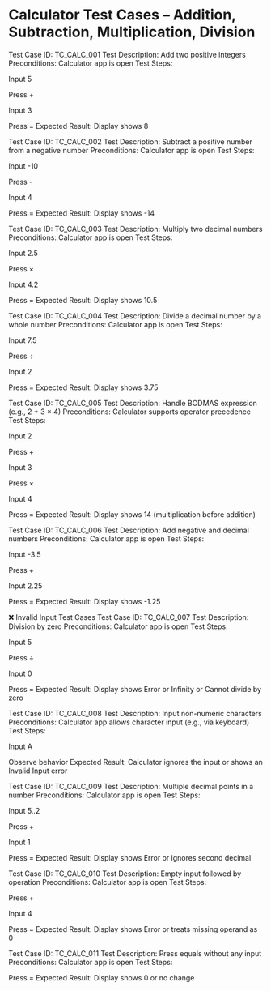 # Calculator Test Cases – Addition, Subtraction, Multiplication, Division

Test Case ID: TC_CALC_001
Test Description: Add two positive integers
Preconditions: Calculator app is open
Test Steps:

Input 5

Press +

Input 3

Press =
Expected Result: Display shows 8

Test Case ID: TC_CALC_002
Test Description: Subtract a positive number from a negative number
Preconditions: Calculator app is open
Test Steps:

Input -10

Press -

Input 4

Press =
Expected Result: Display shows -14

Test Case ID: TC_CALC_003
Test Description: Multiply two decimal numbers
Preconditions: Calculator app is open
Test Steps:

Input 2.5

Press ×

Input 4.2

Press =
Expected Result: Display shows 10.5

Test Case ID: TC_CALC_004
Test Description: Divide a decimal number by a whole number
Preconditions: Calculator app is open
Test Steps:

Input 7.5

Press ÷

Input 2

Press =
Expected Result: Display shows 3.75

Test Case ID: TC_CALC_005
Test Description: Handle BODMAS expression (e.g., 2 + 3 × 4)
Preconditions: Calculator supports operator precedence
Test Steps:

Input 2

Press +

Input 3

Press ×

Input 4

Press =
Expected Result: Display shows 14 (multiplication before addition)

Test Case ID: TC_CALC_006
Test Description: Add negative and decimal numbers
Preconditions: Calculator app is open
Test Steps:

Input -3.5

Press +

Input 2.25

Press =
Expected Result: Display shows -1.25

❌ Invalid Input Test Cases
Test Case ID: TC_CALC_007
Test Description: Division by zero
Preconditions: Calculator app is open
Test Steps:

Input 5

Press ÷

Input 0

Press =
Expected Result: Display shows Error or Infinity or Cannot divide by zero

Test Case ID: TC_CALC_008
Test Description: Input non-numeric characters
Preconditions: Calculator app allows character input (e.g., via keyboard)
Test Steps:

Input A

Observe behavior
Expected Result: Calculator ignores the input or shows an Invalid Input error

Test Case ID: TC_CALC_009
Test Description: Multiple decimal points in a number
Preconditions: Calculator app is open
Test Steps:

Input 5..2

Press +

Input 1

Press =
Expected Result: Display shows Error or ignores second decimal

Test Case ID: TC_CALC_010
Test Description: Empty input followed by operation
Preconditions: Calculator app is open
Test Steps:

Press +

Input 4

Press =
Expected Result: Display shows Error or treats missing operand as 0

Test Case ID: TC_CALC_011
Test Description: Press equals without any input
Preconditions: Calculator app is open
Test Steps:

Press =
Expected Result: Display shows 0 or no change


